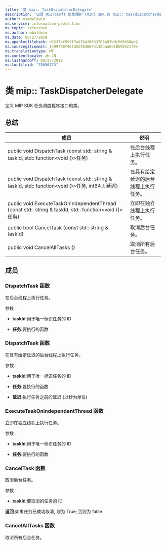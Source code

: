 ```yaml
---
title: '类 mip:: TaskDispatcherDelegate'
description: '记录 Microsoft 信息保护 (MIP) SDK 的 mip:: taskdispatcherdelegate 类。'
author: msmbaldwin
ms.service: information-protection
ms.topic: reference
ms.author: mbaldwin
ms.date: 08/27/2019
ms.openlocfilehash: d5237bf999f7ad704fd303783a9fbdc506b58ed2
ms.sourcegitcommit: 1499790746145d40d667d138baa6e18598421f0e
ms.translationtype: MT
ms.contentlocale: zh-CN
ms.lasthandoff: 08/27/2019
ms.locfileid: "70056773"
---
```

# <a name="class-miptaskdispatcherdelegate"></a>类 mip:: TaskDispatcherDelegate 
定义 MIP SDK 任务调度程序接口的类。
  
## <a name="summary"></a>总结
 成员                        | 说明                                
--------------------------------|---------------------------------------------
public void DispatchTask (const std:: string & taskId, std:: function\<void ()\>任务)  |  在后台线程上执行任务。
public void DispatchTask (const std:: string & taskId, std:: function\<void ()\>任务, int64_t 延迟)  |  在具有给定延迟的后台线程上执行任务。
public void ExecuteTaskOnIndependentThread (const std:: string & taskId, std:: function\<void ()\>任务)  |  立即在独立线程上执行任务。
public bool CancelTask (const std:: string & taskId)  |  取消后台任务。
public void CancelAllTasks ()  |  取消所有后台任务。
  
## <a name="members"></a>成员
  
### <a name="dispatchtask-function"></a>DispatchTask 函数
在后台线程上执行任务。

参数：  
* **taskId**:用于唯一标识任务的 ID 


* **任务**:要执行的函数


  
### <a name="dispatchtask-function"></a>DispatchTask 函数
在具有给定延迟的后台线程上执行任务。

参数：  
* **taskId**:用于唯一标识任务的 ID 


* **任务**:要执行的函数 


* **延迟**:执行任务之前的延迟 (以秒为单位)


  
### <a name="executetaskonindependentthread-function"></a>ExecuteTaskOnIndependentThread 函数
立即在独立线程上执行任务。

参数：  
* **taskId**:用于唯一标识任务的 ID 


* **任务**:要执行的函数


  
### <a name="canceltask-function"></a>CancelTask 函数
取消后台任务。

参数：  
* **taskId**:要取消的任务的 ID



  
**返回**:如果任务已成功取消, 则为 True; 否则为 false
  
### <a name="cancelalltasks-function"></a>CancelAllTasks 函数
取消所有后台任务。